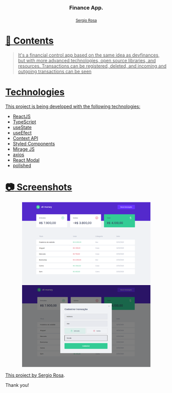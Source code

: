 <h3 align="center">
   Finance App.
</h3>

<div align="center">
  <sub> 
    <a href="https://www.linkedin.com/in/sergiorosa1/"> Sergio Rosa 
  </sub>
</div>

# 📌 Contents
> It's a financial control app based on the same idea as devfinances, but with more advanced technologies, open source libraries, and resources. Transactions can be registered, deleted, and incoming and outgoing transactions can be seen

# Technologies
This project is being developed with the following technologies:

- ReactJS
- TypeScript
- useState
- useEfect
- Context API
- Styled Components
- Mirage JS
- axios
- React Modal
- polished


# :camera: Screenshots
<div align="center">
   <img src="./.github/screen1.png.png" width="400px">
   <img src="./.github/screen2.png.png" width="400px">
</div>

This project by [Sergio Rosa](https://www.linkedin.com/in/sergiorosa1/). 

Thank you! 

